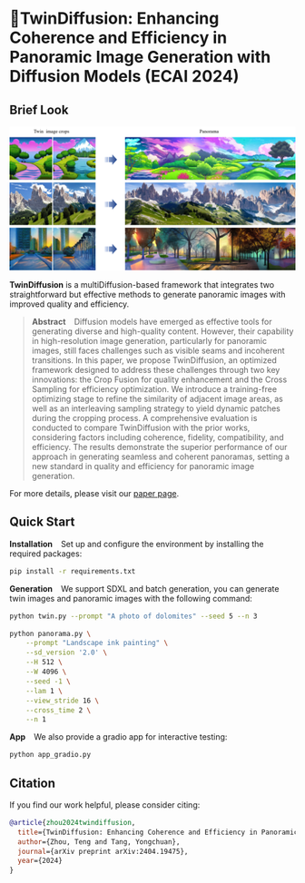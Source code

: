 # 🦉TwinDiffusion: Enhancing Coherence and Efficiency in Panoramic Image Generation with Diffusion Models (ECAI 2024)

## Brief Look

![intro](docs/intro.png)

**TwinDiffusion** is a multiDiffusion-based framework that integrates two straightforward but effective methods to generate panoramic images with
improved quality and efficiency.

> **Abstract** &ensp; Diffusion models have emerged as effective tools for generating diverse and high-quality content. However, their capability in high-resolution image generation, particularly for panoramic images, still faces challenges such as visible seams and incoherent transitions. In this paper, we propose TwinDiffusion, an optimized framework designed to address these challenges through two key innovations: the Crop Fusion for quality enhancement and the Cross Sampling for efficiency optimization. We introduce a training-free optimizing stage to refine the similarity of adjacent image areas, as well as an interleaving sampling strategy to yield dynamic patches during the cropping process. A comprehensive evaluation is conducted to compare TwinDiffusion with the prior works, considering factors including coherence, fidelity, compatibility, and efficiency. The results demonstrate the superior performance of our approach in generating seamless and coherent panoramas, setting a new standard in quality and efficiency for panoramic image generation. 

For more details, please visit our [paper page](https://arxiv.org/abs/2404.19475).

## Quick Start

**Installation** &ensp; Set up and configure the environment by installing the required packages:

```bash
pip install -r requirements.txt
```

**Generation** &ensp; We support SDXL and batch generation, you can generate twin images and panoramic images with the following command:

```bash
python twin.py --prompt "A photo of dolomites" --seed 5 --n 3
```
```bash
python panorama.py \
    --prompt "Landscape ink painting" \
    --sd_version '2.0' \
    --H 512 \
    --W 4096 \
    --seed -1 \
    --lam 1 \
    --view_stride 16 \
    --cross_time 2 \
    --n 1
```

**App** &ensp; We also provide a gradio app for interactive testing:

```bash
python app_gradio.py
```

## Citation

If you find our work helpful, please consider citing:

```bibtex
@article{zhou2024twindiffusion,
  title={TwinDiffusion: Enhancing Coherence and Efficiency in Panoramic Image Generation with Diffusion Models},
  author={Zhou, Teng and Tang, Yongchuan},
  journal={arXiv preprint arXiv:2404.19475},
  year={2024}
}
```